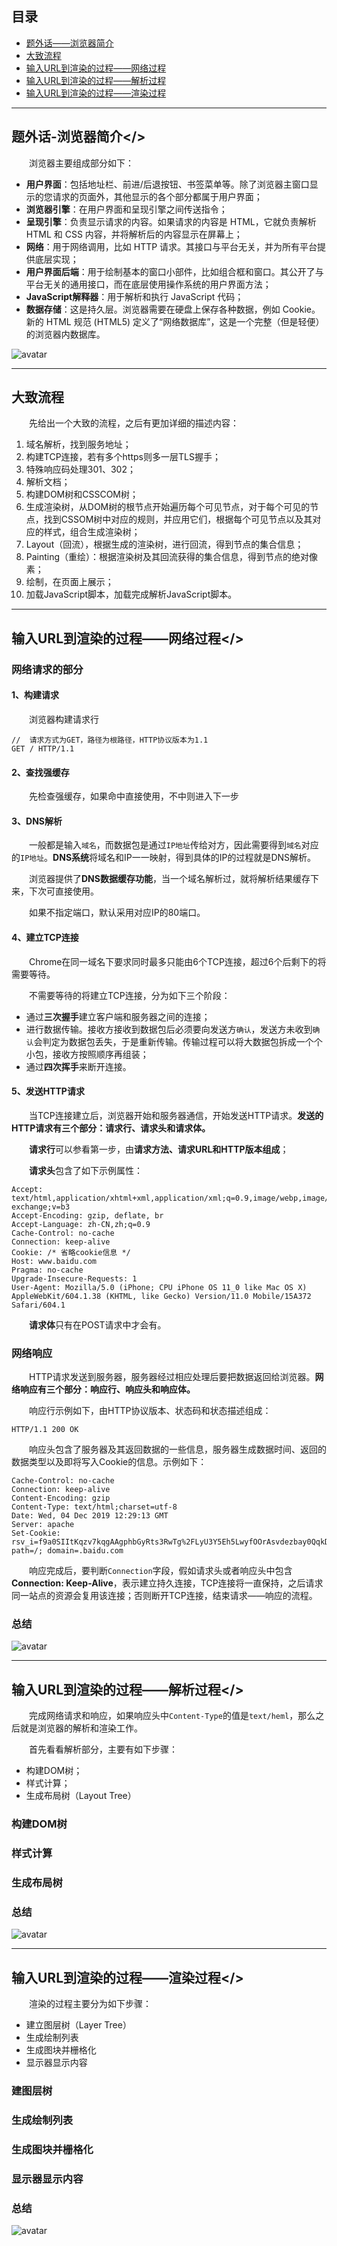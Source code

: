 ## 目录
- [题外话——浏览器简介](#browser)
- [大致流程](#above)
- [输入URL到渲染的过程——网络过程](#network)
- [输入URL到渲染的过程——解析过程](#analyse)
- [输入URL到渲染的过程——渲染过程](#render)
---
## <span id="browser">**题外话-浏览器简介**</>

&emsp;&emsp;浏览器主要组成部分如下：

- **用户界面**：包括地址栏、前进/后退按钮、书签菜单等。除了浏览器主窗口显示的您请求的页面外，其他显示的各个部分都属于用户界面；
- **浏览器引擎**：在用户界面和呈现引擎之间传送指令；
- **呈现引擎**：负责显示请求的内容。如果请求的内容是 HTML，它就负责解析 HTML 和 CSS 内容，并将解析后的内容显示在屏幕上；
- **网络**：用于网络调用，比如 HTTP 请求。其接口与平台无关，并为所有平台提供底层实现；
- **用户界面后端**：用于绘制基本的窗口小部件，比如组合框和窗口。其公开了与平台无关的通用接口，而在底层使用操作系统的用户界面方法；
- **JavaScript解释器**：用于解析和执行 JavaScript 代码；
- **数据存储**：这是持久层。浏览器需要在硬盘上保存各种数据，例如 Cookie。新的 HTML 规范 (HTML5) 定义了“网络数据库”，这是一个完整（但是轻便）的浏览器内数据库。

![avatar](./页面渲染/browser.png)

---
## <span id="above">**大致流程**</span>

&emsp;&emsp;先给出一个大致的流程，之后有更加详细的描述内容：
1. 域名解析，找到服务地址；
2. 构建TCP连接，若有多个https则多一层TLS握手；
3. 特殊响应码处理301、302；
4. 解析文档；
5. 构建DOM树和CSSCOM树；
6. 生成渲染树，从DOM树的根节点开始遍历每个可见节点，对于每个可见的节点，找到CSSOM树中对应的规则，并应用它们，根据每个可见节点以及其对应的样式，组合生成渲染树；
7. Layout（回流），根据生成的渲染树，进行回流，得到节点的集合信息；
8. Painting（重绘）：根据渲染树及其回流获得的集合信息，得到节点的绝对像素；
9. 绘制，在页面上展示；
10. 加载JavaScript脚本，加载完成解析JavaScript脚本。
---
## <span id="network">**输入URL到渲染的过程——网络过程**</>

### **网络请求的部分**

#### **1、构建请求**

&emsp;&emsp;浏览器构建请求行
```
//  请求方式为GET，路径为根路径，HTTP协议版本为1.1
GET / HTTP/1.1
```

#### **2、查找强缓存**

&emsp;&emsp;先检查强缓存，如果命中直接使用，不中则进入下一步

#### **3、DNS解析**

&emsp;&emsp;一般都是输入`域名`，而数据包是通过`IP地址`传给对方，因此需要得到`域名`对应的`IP地址`。**DNS系统**将域名和IP一一映射，得到具体的IP的过程就是DNS解析。

&emsp;&emsp;浏览器提供了**DNS数据缓存功能**，当一个域名解析过，就将解析结果缓存下来，下次可直接使用。

&emsp;&emsp;如果不指定端口，默认采用对应IP的80端口。

#### **4、建立TCP连接**

&emsp;&emsp;Chrome在同一域名下要求同时最多只能由6个TCP连接，超过6个后剩下的将需要等待。

&emsp;&emsp;不需要等待的将建立TCP连接，分为如下三个阶段：
- 通过**三次握手**建立客户端和服务器之间的连接；
- 进行数据传输。接收方接收到数据包后必须要向发送方`确认`，发送方未收到`确认`会判定为数据包丢失，于是重新传输。传输过程可以将大数据包拆成一个个小包，接收方按照顺序再组装；
- 通过**四次挥手**来断开连接。

#### **5、发送HTTP请求**

&emsp;&emsp;当TCP连接建立后，浏览器开始和服务器通信，开始发送HTTP请求。**发送的HTTP请求有三个部分：请求行、请求头和请求体。**

&emsp;&emsp;**请求行**可以参看第一步，由**请求方法、请求URL和HTTP版本组成**；

&emsp;&emsp;**请求头**包含了如下示例属性：
```
Accept: text/html,application/xhtml+xml,application/xml;q=0.9,image/webp,image/apng,*/*;q=0.8,application/signed-exchange;v=b3
Accept-Encoding: gzip, deflate, br
Accept-Language: zh-CN,zh;q=0.9
Cache-Control: no-cache
Connection: keep-alive
Cookie: /* 省略cookie信息 */
Host: www.baidu.com
Pragma: no-cache
Upgrade-Insecure-Requests: 1
User-Agent: Mozilla/5.0 (iPhone; CPU iPhone OS 11_0 like Mac OS X) AppleWebKit/604.1.38 (KHTML, like Gecko) Version/11.0 Mobile/15A372 Safari/604.1
```

&emsp;&emsp;**请求体**只有在POST请求中才会有。

### **网络响应**

&emsp;&emsp;HTTP请求发送到服务器，服务器经过相应处理后要把数据返回给浏览器。**网络响应有三个部分：响应行、响应头和响应体。**

&emsp;&emsp;响应行示例如下，由HTTP协议版本、状态码和状态描述组成：
```
HTTP/1.1 200 OK
```

&emsp;&emsp;响应头包含了服务器及其返回数据的一些信息，服务器生成数据时间、返回的数据类型以及即将写入Cookie的信息。示例如下：
```
Cache-Control: no-cache
Connection: keep-alive
Content-Encoding: gzip
Content-Type: text/html;charset=utf-8
Date: Wed, 04 Dec 2019 12:29:13 GMT
Server: apache
Set-Cookie: rsv_i=f9a0SIItKqzv7kqgAAgphbGyRts3RwTg%2FLyU3Y5Eh5LwyfOOrAsvdezbay0QqkDqFZ0DfQXby4wXKT8Au8O7ZT9UuMsBq2k; path=/; domain=.baidu.com
```
&emsp;&emsp;响应完成后，要判断`Connection`字段，假如请求头或者响应头中包含**Connection: Keep-Alive**，表示建立持久连接，TCP连接将一直保持，之后请求同一站点的资源会复用该连接；否则断开TCP连接，结束请求——响应的流程。

### **总结**

![avatar](./页面渲染/network.png)

---
## <span id="analyse">**输入URL到渲染的过程——解析过程**</>

&emsp;&emsp;完成网络请求和响应，如果响应头中`Content-Type`的值是`text/heml`，那么之后就是浏览器的解析和渲染工作。

&emsp;&emsp;首先看看解析部分，主要有如下步骤：
- 构建DOM树；
- 样式计算；
- 生成布局树（Layout Tree）

### **构建DOM树**



### **样式计算**




### **生成布局树**



### **总结**
![avatar](./页面渲染/analyse.png)



---
## <span id="render">**输入URL到渲染的过程——渲染过程**</>

&emsp;&emsp;渲染的过程主要分为如下步骤：
- 建立图层树（Layer Tree）
- 生成绘制列表
- 生成图块并栅格化
- 显示器显示内容


### **建图层树**


### **生成绘制列表**


### **生成图块并栅格化**


### **显示器显示内容**


### **总结**
![avatar](./页面渲染/render.png)
